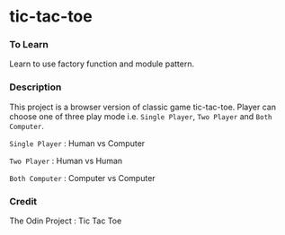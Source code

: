 # tic-tac-toe

### To Learn

Learn to use factory function and module pattern.

### Description

This project is a browser version of classic game tic-tac-toe.
Player can choose one of three play mode i.e. `Single Player`, `Two Player` and `Both Computer`.

`Single Player` : Human vs Computer

`Two Player` : Human vs Human

`Both Computer` : Computer vs Computer

### Credit

The Odin Project : Tic Tac Toe
